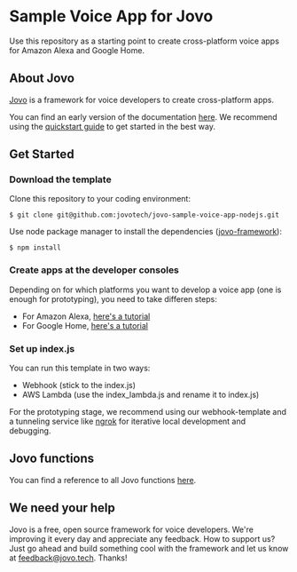 # Sample Voice App for Jovo

Use this repository as a starting point to create cross-platform voice apps for Amazon Alexa and Google Home.

## About Jovo

[Jovo](https://www.jovo.tech "Jovo's website") is a framework for voice developers to create cross-platform apps.

You can find an early version of the documentation [here](https://docs.google.com/document/d/1SN_M-kS76Yz6B5pfMFrlYtM-ly2l10aZce3ULrZJztw/edit?usp=sharing "Jovo Docs"). We recommend using the [quickstart guide](https://docs.google.com/document/d/1g5xKevfDwaZ3FOvwLuA9iKiwOARGqPz_Yd7xlUQizOw/edit?usp=sharing "Jovo Framework Quickstart Guide") to get started in the best way.

## Get Started

### Download the template

Clone this repository to your coding environment:

```
$ git clone git@github.com:jovotech/jovo-sample-voice-app-nodejs.git
```

Use node package manager to install the dependencies ([jovo-framework](https://www.npmjs.com/package/jovo-framework "Jovo NPM Package")):

```
$ npm install
```

### Create apps at the developer consoles

Depending on for which platforms you want to develop a voice app (one is enough for prototyping), you need to take differen steps:
* For Amazon Alexa, [here's a tutorial](https://github.com/alexa/skill-sample-nodejs-fact/blob/master/README.md)
* For Google Home, [here's a tutorial](https://developers.google.com/actions/apiai/tutorials/getting-started)

### Set up index.js
You can run this template in two ways:
* Webhook (stick to the index.js)
* AWS Lambda (use the index_lambda.js and rename it to index.js)

For the prototyping stage, we recommend using our webhook-template and a tunneling service like [ngrok](https://ngrok.com/) for iterative local development and debugging.

## Jovo functions

You can find a reference to all Jovo functions [here](https://docs.google.com/document/d/1SN_M-kS76Yz6B5pfMFrlYtM-ly2l10aZce3ULrZJztw/edit?usp=sharing "Jovo Docs").

## We need your help
Jovo is a free, open source framework for voice developers. We're improving it every day and appreciate any feedback. How to support us? Just go ahead and build something cool with the framework and let us know at feedback@jovo.tech. Thanks!
